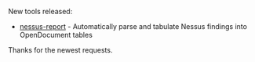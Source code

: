 New tools released: 

* [nessus-report](https://github.com/roeyk/nessus-report) - Automatically parse and tabulate Nessus findings into OpenDocument tables

Thanks for the newest requests.
